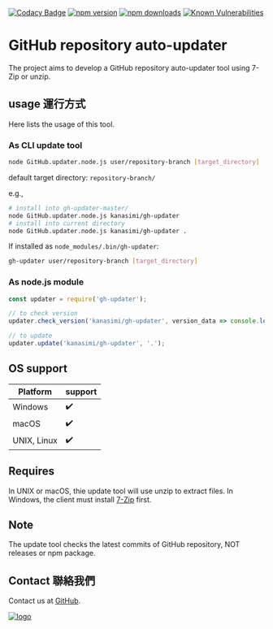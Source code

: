 [![Codacy Badge](https://api.codacy.com/project/badge/Grade/2d3464182d23463bb851f99cf06eaa28)](https://app.codacy.com/app/kanasimi/gh-updater?utm_source=github.com&utm_medium=referral&utm_content=kanasimi/gh-updater&utm_campaign=Badge_Grade_Settings)
﻿[![npm version](https://badge.fury.io/js/gh-updater.svg)](https://www.npmjs.com/package/gh-updater)
[![npm downloads](https://img.shields.io/npm/dm/gh-updater.svg)](https://www.npmjs.com/package/gh-updater)
[![Known Vulnerabilities](https://snyk.io/test/github/kanasimi/gh-updater/badge.svg?targetFile=package.json)](https://snyk.io/test/github/kanasimi/gh-updater?targetFile=package.json)

# GitHub repository auto-updater
The project aims to develop a GitHub repository auto-updater tool using 7-Zip or unzip.

## usage 運行方式
Here lists the usage of this tool.

### As CLI update tool
``` sh
node GitHub.updater.node.js user/repository-branch [target_directory]
```
default target directory: <code>repository-branch/</code>

e.g.,
``` sh
# install into gh-updater-master/
node GitHub.updater.node.js kanasimi/gh-updater
# install into current directory
node GitHub.updater.node.js kanasimi/gh-updater .
```

If installed as <code>node_modules/.bin/gh-updater</code>:
``` sh
gh-updater user/repository-branch [target_directory]
```

### As node.js module
``` JavaScript
const updater = require('gh-updater');

// to check version
updater.check_version('kanasimi/gh-updater', version_data => console.log(version_data) );

// to update
updater.update('kanasimi/gh-updater', '.');
```

## OS support
| Platform | support |
| --- | --- |
| Windows | ✔️ |
| macOS | ✔️ |
| UNIX, Linux | ✔️ |

## Requires
In UNIX or macOS, thie update tool will use unzip to extract files.
In Windows, the client must install [7-Zip](https://en.wikipedia.org/wiki/7-Zip) first.

## Note
The update tool checks the latest commits of GitHub repository, NOT releases or npm package.

## Contact 聯絡我們
Contact us at [GitHub](https://github.com/kanasimi/gh-updater/issues).

[![logo](https://raw.githubusercontent.com/kanasimi/CeJS/master/_test%20suite/misc/logo.jpg)](http://lyrics.meicho.com.tw/)
